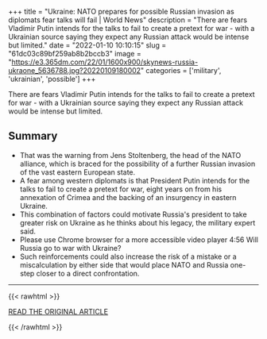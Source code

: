 +++
title = "Ukraine: NATO prepares for possible Russian invasion as diplomats fear talks will fail | World News"
description = "There are fears Vladimir Putin intends for the talks to fail to create a pretext for war - with a Ukrainian source saying they expect any Russian attack would be intense but limited."
date = "2022-01-10 10:10:15"
slug = "61dc03c89bf259ab8b2bccb3"
image = "https://e3.365dm.com/22/01/1600x900/skynews-russia-ukraone_5636788.jpg?20220109180002"
categories = ['military', 'ukrainian', 'possible']
+++

There are fears Vladimir Putin intends for the talks to fail to create a pretext for war - with a Ukrainian source saying they expect any Russian attack would be intense but limited.

## Summary

- That was the warning from Jens Stoltenberg, the head of the NATO alliance, which is braced for the possibility of a further Russian invasion of the vast eastern European state.
- A fear among western diplomats is that President Putin intends for the talks to fail to create a pretext for war, eight years on from his annexation of Crimea and the backing of an insurgency in eastern Ukraine.
- This combination of factors could motivate Russia's president to take greater risk on Ukraine as he thinks about his legacy, the military expert said.
- Please use Chrome browser for a more accessible video player 4:56 Will Russia go to war with Ukraine?
- Such reinforcements could also increase the risk of a mistake or a miscalculation by either side that would place NATO and Russia one-step closer to a direct confrontation.

---

{{< rawhtml >}}
  <p class="article-category">
    <a target="_blank" href="https://news.sky.com/story/ukraine-nato-prepares-for-possible-russian-invasion-as-diplomats-fear-talks-will-fail-12512624">READ THE ORIGINAL ARTICLE</a>
  </p>
{{< /rawhtml >}}
